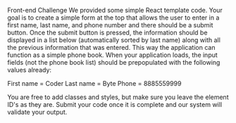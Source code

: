 Front-end Challenge
We provided some simple React template code. Your goal is to create a simple form at the top that allows the user to enter in a first name, last name, and phone number and there should be a submit button. Once the submit button is pressed, the information should be displayed in a list below (automatically sorted by last name) along with all the previous information that was entered. This way the application can function as a simple phone book. When your application loads, the input fields (not the phone book list) should be prepopulated with the following values already:

First name = Coder
Last name = Byte
Phone = 8885559999

You are free to add classes and styles, but make sure you leave the element ID's as they are. Submit your code once it is complete and our system will validate your output.